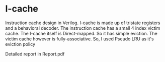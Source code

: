 I-cache
=======

Instruction cache design in Verilog. I-cache is made up of tristate registers and a behavioral decoder. 
The instruction cache has a small 4 index victim cache. The I-cache itself is Direct-mapped. So it has simple eviction.
The victim cache however is fully-associative. So, I used Pseudo LRU as it's eviction policy

Detailed report in Report.pdf
